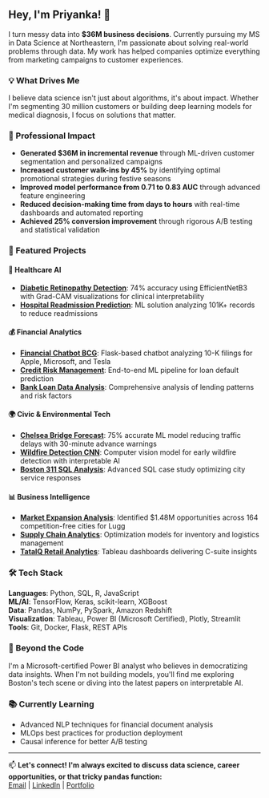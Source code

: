 ## Hey, I'm Priyanka! 👋
I turn messy data into **$36M business decisions**. 
Currently pursuing my MS in Data Science at Northeastern, I'm passionate about solving real-world problems through data. My work has helped companies optimize everything from marketing campaigns to customer experiences.

### 💡 What Drives Me
I believe data science isn't just about algorithms, it's about impact. Whether I'm segmenting 30 million customers or building deep learning models for medical diagnosis, I focus on solutions that matter.

### 🎯 Professional Impact
- **Generated $36M in incremental revenue** through ML-driven customer segmentation and personalized campaigns
- **Increased customer walk-ins by 45%** by identifying optimal promotional strategies during festive seasons  
- **Improved model performance from 0.71 to 0.83 AUC** through advanced feature engineering
- **Reduced decision-making time from days to hours** with real-time dashboards and automated reporting
- **Achieved 25% conversion improvement** through rigorous A/B testing and statistical validation

### 🚀 Featured Projects
#### 🏥 **Healthcare AI**
- **[Diabetic Retinopathy Detection](https://github.com/priyankaraghunathan15/diabetic-retinopathy-detection)**: 74% accuracy using EfficientNetB3 with Grad-CAM visualizations for clinical interpretability
- **[Hospital Readmission Prediction](https://github.com/priyankaraghunathan15/hospital-readmission-prediction)**: ML solution analyzing 101K+ records to reduce readmissions

#### 💰 **Financial Analytics**
- **[Financial Chatbot BCG](link)**: Flask-based chatbot analyzing 10-K filings for Apple, Microsoft, and Tesla
- **[Credit Risk Management](link)**: End-to-end ML pipeline for loan default prediction
- **[Bank Loan Data Analysis](link)**: Comprehensive analysis of lending patterns and risk factors

#### 🌍 **Civic & Environmental Tech**
- **[Chelsea Bridge Forecast](https://github.com/priyankaraghunathan15/financial-chatbot-bcg)**: 75% accurate ML model reducing traffic delays with 30-minute advance warnings
- **[Wildfire Detection CNN](https://github.com/priyankaraghunathan15/wildfire-detection-cnn)**: Computer vision model for early wildfire detection with interpretable AI
- **[Boston 311 SQL Analysis](https://github.com/priyankaraghunathan15/boston-311-sql-case-study)**: Advanced SQL case study optimizing city service responses

#### 📊 **Business Intelligence**
- **[Market Expansion Analysis](https://github.com/priyankaraghunathan15/lugg-market-expansion-analysis)**: Identified $1.48M opportunities across 164 competition-free cities for Lugg
- **[Supply Chain Analytics]()**: Optimization models for inventory and logistics management
- **[TataIQ Retail Analytics](link)**: Tableau dashboards delivering C-suite insights

### 🛠️ Tech Stack
**Languages**: Python, SQL, R, JavaScript  
**ML/AI**: TensorFlow, Keras, scikit-learn, XGBoost  
**Data**: Pandas, NumPy, PySpark, Amazon Redshift  
**Visualization**: Tableau, Power BI (Microsoft Certified), Plotly, Streamlit  
**Tools**: Git, Docker, Flask, REST APIs

### 🌟 Beyond the Code
I'm a Microsoft-certified Power BI analyst who believes in democratizing data insights. When I'm not building models, you'll find me exploring Boston's tech scene or diving into the latest papers on interpretable AI.

### 📚 Currently Learning
- Advanced NLP techniques for financial document analysis
- MLOps best practices for production deployment
- Causal inference for better A/B testing

---
📫 **Let's connect! I'm always excited to discuss data science, career opportunities, or that tricky pandas function:**  
[Email](mailto:raghunathan.p@northeastern.edu) | [LinkedIn](https://www.linkedin.com/in/priyankaraghu15/) | [Portfolio](https://priyanka-raghunathan.netlify.app/)
